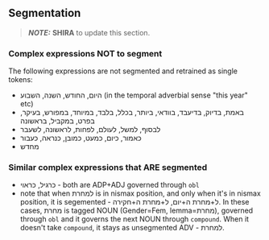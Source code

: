 ## Segmentation

> **_NOTE:_** **SHIRA** to update this section.



### Complex expressions NOT to segment
The following expressions are not segmented and retrained as single tokens:

-	היום, החודש, השנה, השבוע (in the temporal adverbial sense "this year" etc)
-	באמת, בדיוק, בדיעבד, בוודאי, ביותר, בכלל, בלבד, במיוחד, במפורש, בעיקר, בפרט, במקביל, בראשונה
-	לבסוף, למשל, לעולם, לפחות, לראשונה, לשעבר
-	כאמור, כיום, כמעט, כמובן, כנראה, כעבור
- מחדש

### Similar complex expressions that ARE segmented
-	כרגיל, כראוי - both are ADP+ADJ governed through `obl`
- note that when למחרת is in nismax position, and only when it's in nismax position, it is segemented - ל+מחרת ה+יום, ל+מחרת ה+חקירה. In these cases, מחרת is tagged NOUN (Gender=Fem, lemma=מחרת), governed through `obl` and it governs the next NOUN through `compound`. When it doesn't take `compound`, it stays as unsegmented ADV - למחרת. 
